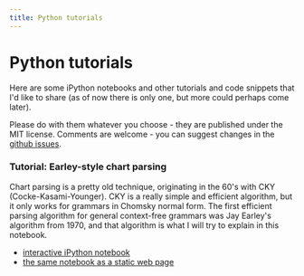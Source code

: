 ```yaml
---
title: Python tutorials
---
```


# Python tutorials

Here are some iPython notebooks and other tutorials and code snippets that I'd like to share (as of now there is only one, but more could perhaps come later).

Please do with them whatever you choose - they are published under the MIT license. Comments are welcome - you can suggest changes in the [github issues](https://github.com/heatherleaf/python-tutorials/issues).

### Tutorial: Earley-style chart parsing

Chart parsing is a pretty old technique, originating in the 60's with CKY (Cocke-Kasami-Younger). CKY is a really simple and efficient algorithm, but it only works for grammars in Chomsky normal form. The first efficient parsing algorithm for general context-free grammars was Jay Earley's algorithm from 1970, and that algorithm is what I will try to explain in this notebook.

- [interactive iPython notebook](chartparser-tutorial.ipynb)
- [the same notebook as a static web page](chartparser-tutorial.html)
